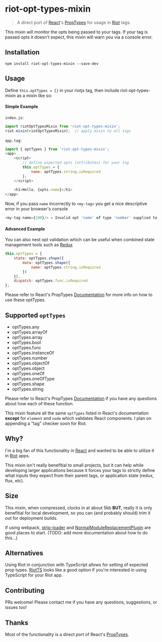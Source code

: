 # riot-opt-types-mixin
> A direct port of [React](https://facebook.github.io/react/)'s [PropTypes](https://facebook.github.io/react/docs/reusable-components.html) for usage in [Riot](http://riotjs.com) tags.

This mixin will monitor the opts being passed to your tags. If your tag is passed opts it doesn't expect, this mixin will warn you via a console error.

## Installation
`npm install riot-opt-types-mixin --save-dev`

## Usage
Define `this.optTypes = {}` in your riotjs tag, then include riot-opt-types-mixin as a mixin like so:

#### Simple Example

`index.js`:
``` javascript
import riotOptTypesMixin from 'riot-opt-types-mixin';
riot.mixin(riotOptTypesMixin);  // apply mixin to all tags
```
`app.tag`:
``` javascript
import { optTypes } from 'riot-opt-types-mixin';
<app>
    <script>
        // define expected opts (attributes) for your tag
        this.optTypes = {
            name: optTypes.string.isRequired
        };
    </script>
    
    <h1>Hello, {opts.name}</h1>
</app>
```

Now, if you pass `name` incorrectly to `<my-tag>` you get a nice descriptive error in your browser's console

```javascript
<my-tag name={100}/> = Invalid opt 'name' of type 'number' supplied to 'my-tag', expected 'string'.
```

#### Advanced Example
You can also nest opt validation which can be useful when combined state management tools such as [Redux](http://redux.js.org)

``` javascript
this.optTypes = {
    state: optTypes.shape({
        data: optTypes.shape({
            name: optTypes.string.isRequired
        })
    }),
    dispatch: optTypes.func.isRequired
};
```
Please refer to React's PropTypes [Documentation](https://facebook.github.io/react/docs/reusable-components.html) for more info on how to use these optTypes.

## Supported `optTypes`
- optTypes.any
- optTypes.arrayOf
- optTypes.array
- optTypes.bool
- optTypes.func
- optTypes.instanceOf
- optTypes.number
- optTypes.objectOf
- optTypes.object
- optTypes.oneOf
- optTypes.oneOfType
- optTypes.shape
- optTypes.string

Please refer to React's PropTypes [Documentation](https://facebook.github.io/react/docs/reusable-components.html) if you have any questions about how each of these function.

This mixin feature all the same `optTypes` listed in React's documentation <strong>except</strong> for `element` and `node` which validates React components. I plan on appending a "tag" checker soon for Riot.

## Why?
I'm a big fan of this functionality in [React](https://facebook.github.io/react/) and wanted to be able to utilize it in [Riot](http://riotjs.com) apps.

This mixin isn't really benefitial to small projects, but it can help while developing larger applications because it forces your tags to strictly define what inputs they expect from their parent tags, or application state (redux, flux, etc).

## Size
This mixin, when compressed, clocks in at about 5kb <strong>BUT</strong>, really it is only benefitial for local development, so you can (and probably should) trim it out for deployment builds.

If using webpack, [strip-loader](https://github.com/yahoo/strip-loader) and [NormalModuleReplacementPlugin](https://webpack.github.io/docs/list-of-plugins.html#normalmodulereplacementplugin) are good places to start.
(TODO: add more documentation about how to do this...)

## Alternatives
Using Riot in conjunction with TypeScript allows for setting of expected prop types. [RiotTS](https://github.com/nippur72/RiotTS) looks like a good option if you're interested in using TypeScript for your Riot app.

## Contributing
PRs welcome! Please contact me if you have any questions, suggestions, or issues too!

## Thanks
Most of the functionality is a direct port of React's [PropTypes](https://github.com/facebook/react/blob/master/src/isomorphic/classic/types/ReactPropTypes.js).
